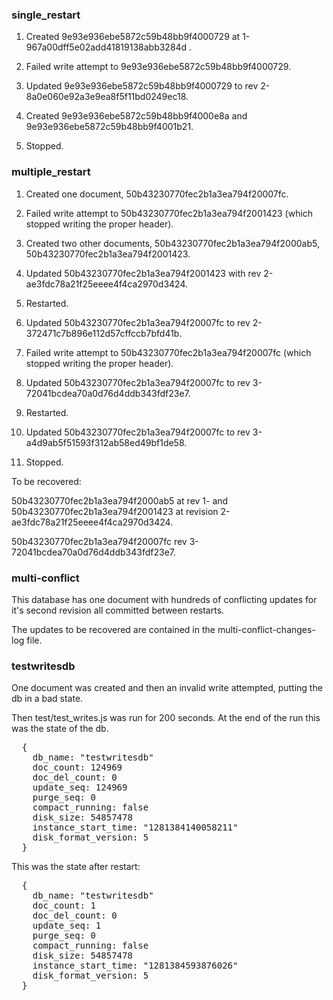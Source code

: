 ### single_restart

1. Created 9e93e936ebe5872c59b48bb9f4000729 at 1-967a00dff5e02add41819138abb3284d .

2. Failed write attempt to 9e93e936ebe5872c59b48bb9f4000729.

3. Updated 9e93e936ebe5872c59b48bb9f4000729 to rev 2-8a0e060e92a3e9ea8f5f11bd0249ec18.

4. Created 9e93e936ebe5872c59b48bb9f4000e8a and 9e93e936ebe5872c59b48bb9f4001b21.

5. Stopped.

### multiple_restart

1. Created one document, 50b43230770fec2b1a3ea794f20007fc.

2. Failed write attempt to 50b43230770fec2b1a3ea794f2001423 (which stopped writing the proper header).

3. Created two other documents, 50b43230770fec2b1a3ea794f2000ab5, 50b43230770fec2b1a3ea794f2001423.

4. Updated 50b43230770fec2b1a3ea794f2001423 with rev 2-ae3fdc78a21f25eeee4f4ca2970d3424.

5. Restarted.

6. Updated 50b43230770fec2b1a3ea794f20007fc to rev 2-372471c7b896e112d57cffccb7bfd41b.

7. Failed write attempt to 50b43230770fec2b1a3ea794f20007fc (which stopped writing the proper header).

8. Updated 50b43230770fec2b1a3ea794f20007fc to rev 3-72041bcdea70a0d76d4ddb343fdf23e7.

9. Restarted.

10. Updated 50b43230770fec2b1a3ea794f20007fc to rev 3-a4d9ab5f51593f312ab58ed49bf1de58.

11. Stopped.

To be recovered:

50b43230770fec2b1a3ea794f2000ab5 at rev 1- and 50b43230770fec2b1a3ea794f2001423 at revision 2-ae3fdc78a21f25eeee4f4ca2970d3424.

50b43230770fec2b1a3ea794f20007fc rev 3-72041bcdea70a0d76d4ddb343fdf23e7.

### multi-conflict

This database has one document with hundreds of conflicting updates for it's second revision all committed between restarts.

The updates to be recovered are contained in the multi-conflict-changes-log file.

### testwritesdb

One document was created and then an invalid write attempted, putting the db in a bad state.

Then test/test_writes.js was run for 200 seconds. At the end of the run this was the state of the db.
<pre>
  {
    db_name: "testwritesdb"
    doc_count: 124969
    doc_del_count: 0
    update_seq: 124969
    purge_seq: 0
    compact_running: false
    disk_size: 54857478
    instance_start_time: "1281384140058211"
    disk_format_version: 5
  }
</pre>

This was the state after restart:

<pre>
  {
    db_name: "testwritesdb"
    doc_count: 1
    doc_del_count: 0
    update_seq: 1
    purge_seq: 0
    compact_running: false
    disk_size: 54857478
    instance_start_time: "1281384593876026"
    disk_format_version: 5
  }
</pre>


